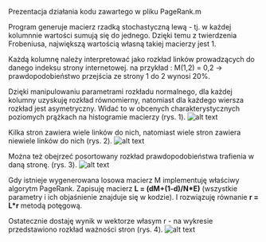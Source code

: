 Prezentacja działania kodu zawartego w pliku PageRank.m

Program generuje macierz rzadką stochastyczną lewą - tj. w każdej kolumnnie wartości sumują się do jednego. 
Dzięki temu z twierdzenia Frobeniusa, największą wartością własną takiej macierzy jest 1.

Każdą kolumnę należy interpretować jako rozkład linków prowadzących do danego indeksu strony internetowej.
na przykład : M(1,2) = 0,2 -> prawdopodobieństwo przejścia ze strony 1 do 2 wynosi 20%.

Dzięki manipulowaniu parametrami rozkładu normalnego, dla każdej kolumny uzyskuję rozkład równomierny,
natomiast dla każdego wiersza rozkład jest asymetryczny.
Widać to w obcenych charakterystycznych poziomych prążkach na histogramie macierzy (rys. 1).
![alt text](https://github.com/AndrzejKrzywda00/Projekt_TONT/blob/master/output_images/matrix_M.jpg?raw=true)

Kilka stron zawiera wiele linków do nich, natomiast wiele stron zawiera niewiele linków do nich (rys. 2).
![alt text](https://github.com/AndrzejKrzywda00/Projekt_TONT/blob/master/output_images/rows_density.jpg=100px?raw=true)

Można też obejrzeć posortowany rozkład prawdopodobieństwa trafienia w daną stronę. (rys. 3).
![alt text](https://github.com/AndrzejKrzywda00/Projekt_TONT/blob/master/output_images/rows_distribution.jpg?raw=true)

Gdy istnieje wygenerowana losowa macierz M implementuję właściwy algorytm PageRank.
Zapisuję macierz **L = (dM+(1-d)/N*E)** (wszystkie parametry i ich objaśnienie znajduje się w kodzie).
I rozwiązuję równanie **r = L*r** metodą potęgową.

Ostatecznie dostaję wynik w wektorze własym r - na wykresie przedstawiono rozkład ważności stron (rys. 4).
![alt text](https://github.com/AndrzejKrzywda00/Projekt_TONT/blob/master/output_images/importance_pages.jpg?raw=true)
